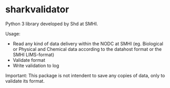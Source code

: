 # sharkvalidator

Python 3 library developed by Shd at SMHI.

Usage:
- Read any kind of data delivery within the NODC at SMHI (eg. Biological or Physical and Chemical data according to the datahost format or the SMHI LIMS-format)
- Validate format
- Write validation to log

Important: This package is not intendent to save any copies of data, only to validate its format.
